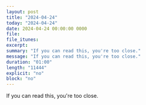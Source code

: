 ```yaml
---
layout: post
title: "2024-04-24"
today: "2024-04-24"
date: 2024-04-24 00:00:00 0000
file:
file_itunes:
excerpt:
summary: "If you can read this, you're too close."
message: "If you can read this, you're too close."
duration: "01:00"
length: "11444"
explicit: "no"
block: "no"
---
```

If you can read this, you're too close.

